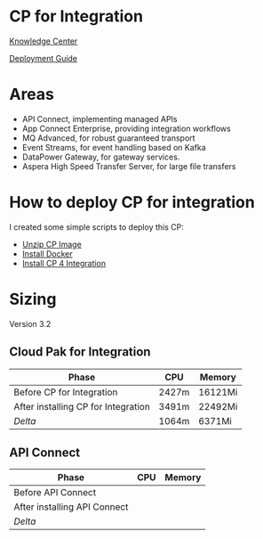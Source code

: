 # CP for Integration

[Knowledge Center](https://www.ibm.com/support/knowledgecenter/SSGT7J)

[Deployment Guide](https://cloudpak8s.io/integration/introduction/)

# Areas

* API Connect, implementing managed APIs
* App Connect Enterprise, providing integration workflows
* MQ Advanced, for robust guaranteed transport
* Event Streams, for event handling based on Kafka
* DataPower Gateway, for gateway services.
* Aspera High Speed Transfer Server, for large file transfers

# How to deploy CP for integration

I created some simple scripts to deploy this CP:

* [Unzip CP Image](unzip_image.sh)
* [Install Docker](install_docker.sh)
* [Install CP 4 Integration](install_cp4i.sh)

# Sizing

Version 3.2

## Cloud Pak for Integration

| Phase | CPU | Memory |
|---|---|---|
| Before CP for Integration | 2427m | 16121Mi |
| After installing CP for Integration | 3491m | 22492Mi |
| *Delta* | 1064m | 6371Mi |

## API Connect

| Phase | CPU | Memory |
|---|---|---|
| Before API Connect |  |  |
| After installing API Connect |  |  |
| *Delta* |  |  |
